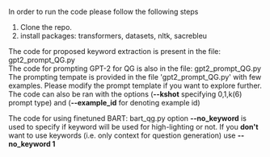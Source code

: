 In order to run the code please follow the following steps

1. Clone the repo.
2. install packages: transformers, datasets, nltk, sacrebleu

The code for proposed keyword extraction is present in the file: gpt2_prompt_QG.py <br>
The code for prompting GPT-2 for QG is also in the file: gpt2_prompt_QG.py <br>
The prompting tempate is provided in the file 'gpt2_prompt_QG.py' with few examples. Please modify the prompt template if you want to explore further. <br>
The code can also be ran with the options (**--kshot** specifying 0,1,k(6) prompt type) and (**--example_id** for denoting example id) <br>


The code for using finetuned BART: bart_qg.py
option **--no_keyword** is used to specify if keyword will be used for high-lighting or not. If you **don't** want to use keywords (i.e. only context for question generation) use **--no_keyword 1**
